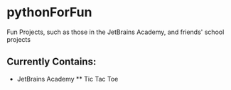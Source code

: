 # pythonForFun
Fun Projects, such as those in the JetBrains Academy, and friends' school projects

## Currently Contains:
* JetBrains Academy
** Tic Tac Toe
